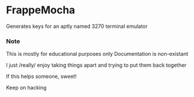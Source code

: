 # FrappeMocha
Generates keys for an aptly named 3270 terminal emulator

### Note
This is mostly for educational purposes only
Documentation is non-existant

I just /really/ enjoy taking things apart and trying to put them back together

If this helps someone, sweet!

Keep on hacking
